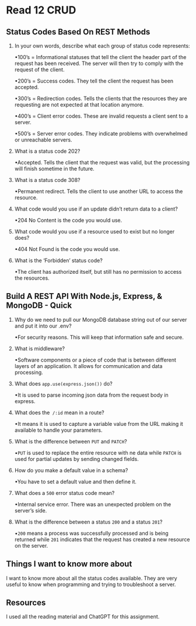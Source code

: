 # Read 12 CRUD

## Status Codes Based On REST Methods

1. In your own words, describe what each group of status code represents:

    •100’s = Informational statuses that tell the client the header part of the request has been received. The server will then try to comply with the request of the client.

    •200’s = Success codes. They tell the client the request has been accepted.

    •300’s = Redirection codes. Tells the clients that the resources they are requesting are not expected at that location anymore.

    •400’s = Client error codes. These are invalid requests a client sent to a server.

    •500’s = Server error codes. They indicate problems with overwhelmed or unreachable servers.

2. What is a status code 202?

    •Accepted. Tells the client that the request was valid, but the processing will finish sometime in the future.

3. What is a status code 308?

    •Permanent redirect. Tells the client to use another URL to access the resource.

4. What code would you use if an update didn’t return data to a client?

    •204 No Content is the code you would use.

5. What code would you use if a resource used to exist but no longer does?

    •404 Not Found is the code you would use.

6. What is the ‘Forbidden’ status code?

    •The client has authorized itself, but still has no permission to access the resources.

## Build A REST API With Node.js, Express, & MongoDB - Quick

1. Why do we need to pull our MongoDB database string out of our server and put it into our .env?

    •For security reasons. This will keep that information safe and secure.

2. What is middleware?

    •Software components or a piece of code that is between different layers of an application. It allows for communication and data processing.

3. What does <code>app.use(express.json())</code> do?

    •It is used to parse incoming json data from the request body in express.

4. What does the<code> /:id</code> mean in a route?

    •It means it is used to capture a variable value from the URL making it available to handle your parameters.

5. What is the difference between <code>PUT</code> and <code>PATCH</code>?

    •<code>PUT</code> is used to replace the entire resource with ne data while <code>PATCH</code> is used for partial updates by sending changed fields.

6. How do you make a default value in a schema?

    •You have to set a default value and then define it.

7. What does a <code>500</code> error status code mean?

    •Internal service error. There was an unexpected problem on the server’s side.

8. What is the difference between a status <code>200</code> and a status <code>201</code>?

    •<code>200</code> means a process was successfully processed and is being returned while  <code>201</code> indicates that the request has created a new resource on the server.

## Things I want to know more about

I want to know more about all the status codes available. They are very useful to know when programming and trying to troubleshoot a server. 

## Resources

I used all the reading material and ChatGPT for this assignment.
